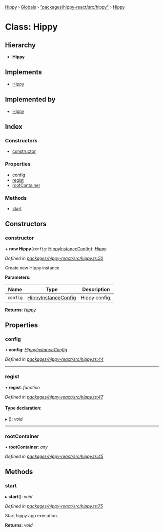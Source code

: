 [Hippy](../README.md) › [Globals](../globals.md) › ["packages/hippy-react/src/hippy"](../modules/_packages_hippy_react_src_hippy_.md) › [Hippy](_packages_hippy_react_src_hippy_.hippy.md)

# Class: Hippy

## Hierarchy

* **Hippy**

## Implements

* [Hippy](_packages_hippy_react_src_hippy_.hippy.md)

## Implemented by

* [Hippy](_packages_hippy_react_src_hippy_.hippy.md)

## Index

### Constructors

* [constructor](_packages_hippy_react_src_hippy_.hippy.md#constructor)

### Properties

* [config](_packages_hippy_react_src_hippy_.hippy.md#config)
* [regist](_packages_hippy_react_src_hippy_.hippy.md#regist)
* [rootContainer](_packages_hippy_react_src_hippy_.hippy.md#rootcontainer)

### Methods

* [start](_packages_hippy_react_src_hippy_.hippy.md#start)

## Constructors

###  constructor

\+ **new Hippy**(`config`: [HippyInstanceConfig](../interfaces/_packages_hippy_react_src_hippy_.hippyinstanceconfig.md)): *[Hippy](_packages_hippy_react_src_hippy_.hippy.md)*

*Defined in [packages/hippy-react/src/hippy.ts:50](https://github.com/jeromehan/Hippy/blob/6216275/packages/hippy-react/src/hippy.ts#L50)*

Create new Hippy instance

**Parameters:**

Name | Type | Description |
------ | ------ | ------ |
`config` | [HippyInstanceConfig](../interfaces/_packages_hippy_react_src_hippy_.hippyinstanceconfig.md) | Hippy config. |

**Returns:** *[Hippy](_packages_hippy_react_src_hippy_.hippy.md)*

## Properties

###  config

• **config**: *[HippyInstanceConfig](../interfaces/_packages_hippy_react_src_hippy_.hippyinstanceconfig.md)*

*Defined in [packages/hippy-react/src/hippy.ts:44](https://github.com/jeromehan/Hippy/blob/6216275/packages/hippy-react/src/hippy.ts#L44)*

___

###  regist

• **regist**: *function*

*Defined in [packages/hippy-react/src/hippy.ts:47](https://github.com/jeromehan/Hippy/blob/6216275/packages/hippy-react/src/hippy.ts#L47)*

#### Type declaration:

▸ (): *void*

___

###  rootContainer

• **rootContainer**: *any*

*Defined in [packages/hippy-react/src/hippy.ts:45](https://github.com/jeromehan/Hippy/blob/6216275/packages/hippy-react/src/hippy.ts#L45)*

## Methods

###  start

▸ **start**(): *void*

*Defined in [packages/hippy-react/src/hippy.ts:75](https://github.com/jeromehan/Hippy/blob/6216275/packages/hippy-react/src/hippy.ts#L75)*

Start hippy app execution.

**Returns:** *void*
